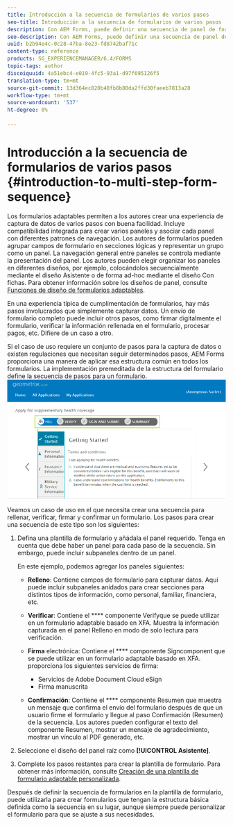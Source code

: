 ```yaml
---
title: Introducción a la secuencia de formularios de varios pasos
seo-title: Introducción a la secuencia de formularios de varios pasos
description: Con AEM Forms, puede definir una secuencia de panel de formularios en la que desee que los usuarios naveguen y rellenen un formulario adaptable.
seo-description: Con AEM Forms, puede definir una secuencia de panel de formularios en la que desee que los usuarios naveguen y rellenen un formulario adaptable.
uuid: b2b94e4c-0c28-47ba-8e23-fd8742baf71c
content-type: reference
products: SG_EXPERIENCEMANAGER/6.4/FORMS
topic-tags: author
discoiquuid: 4a51ebc4-e019-4fc5-93a1-d97f695126f5
translation-type: tm+mt
source-git-commit: 13d364ec820b48fb8b80da2ffd30faeeb7813a28
workflow-type: tm+mt
source-wordcount: '537'
ht-degree: 0%

---
```



# Introducción a la secuencia de formularios de varios pasos {#introduction-to-multi-step-form-sequence}

Los formularios adaptables permiten a los autores crear una experiencia de captura de datos de varios pasos con buena facilidad. Incluye compatibilidad integrada para crear varios paneles y asociar cada panel con diferentes patrones de navegación. Los autores de formularios pueden agrupar campos de formulario en secciones lógicas y representar un grupo como un panel. La navegación general entre paneles se controla mediante la presentación del panel. Los autores pueden elegir organizar los paneles en diferentes diseños, por ejemplo, colocándolos secuencialmente mediante el diseño Asistente o de forma ad-hoc mediante el diseño Con fichas. Para obtener información sobre los diseños de panel, consulte [Funciones de diseño de formularios adaptables](/help/forms/using/layout-capabilities-adaptive-forms.md).

En una experiencia típica de cumplimentación de formularios, hay más pasos involucrados que simplemente capturar datos. Un envío de formulario completo puede incluir otros pasos, como firmar digitalmente el formulario, verificar la información rellenada en el formulario, procesar pagos, etc. Difiere de un caso a otro.

Si el caso de uso requiere un conjunto de pasos para la captura de datos o existen regulaciones que necesitan seguir determinados pasos, AEM Forms proporciona una manera de aplicar esa estructura común en todos los formularios. La implementación premeditada de la estructura del formulario define la secuencia de pasos para un formulario. ![Ejemplo de secuencia de formularios de varios pasos](assets/formpipeline.png)

Veamos un caso de uso en el que necesita crear una secuencia para rellenar, verificar, firmar y confirmar un formulario. Los pasos para crear una secuencia de este tipo son los siguientes:

1. Defina una plantilla de formulario y añádala el panel requerido. Tenga en cuenta que debe haber un panel para cada paso de la secuencia. Sin embargo, puede incluir subpaneles dentro de un panel.

   En este ejemplo, podemos agregar los paneles siguientes:

   * **Relleno**: Contiene campos de formulario para capturar datos. Aquí puede incluir subpaneles anidados para crear secciones para distintos tipos de información, como personal, familiar, financiera, etc.
   * **Verificar**: Contiene el  **** componente Verifyque se puede utilizar en un formulario adaptable basado en XFA. Muestra la información capturada en el panel Relleno en modo de solo lectura para verificación.
   * **Firma** electrónica: Contiene el  **** componente Signcomponent que se puede utilizar en un formulario adaptable basado en XFA. proporciona los siguientes servicios de firma:

      * Servicios de Adobe Document Cloud eSign
      * Firma manuscrita
   * **Confirmación**: Contiene el  **** componente Resumen que muestra un mensaje que confirma el envío del formulario después de que un usuario firme el formulario y llegue al paso Confirmación (Resumen) de la secuencia. Los autores pueden configurar el texto del componente Resumen, mostrar un mensaje de agradecimiento, mostrar un vínculo al PDF generado, etc.


1. Seleccione el diseño del panel raíz como **[!UICONTROL Asistente]**.
1. Complete los pasos restantes para crear la plantilla de formulario. Para obtener más información, consulte [Creación de una plantilla de formulario adaptable personalizada](/help/forms/using/custom-adaptive-forms-templates.md).

Después de definir la secuencia de formularios en la plantilla de formulario, puede utilizarla para crear formularios que tengan la estructura básica definida como la secuencia en su lugar, aunque siempre puede personalizar el formulario para que se ajuste a sus necesidades.

